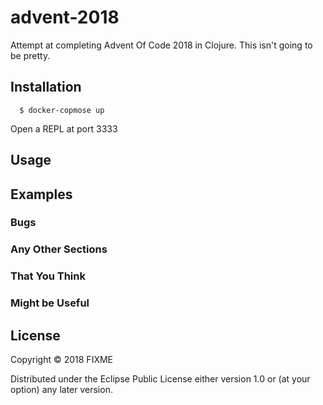 # advent-2018

Attempt at completing Advent Of Code 2018 in Clojure.  This isn't going to be
pretty.

## Installation

```
  $ docker-copmose up
```

Open a REPL at port 3333


## Usage
## Examples
### Bugs
### Any Other Sections
### That You Think
### Might be Useful

## License

Copyright © 2018 FIXME

Distributed under the Eclipse Public License either version 1.0 or (at
your option) any later version.
